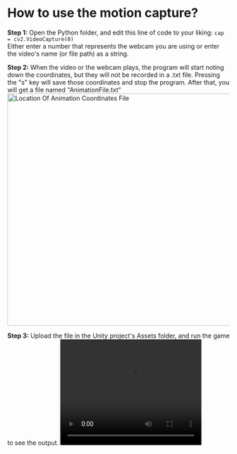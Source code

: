 # How to use the motion capture?
<b>Step 1:</b> Open the Python folder, and edit this line of code to your liking:
`cap = cv2.VideoCapture(0)`<br />
Either enter a number that represents the webcam you are using or enter the video's name (or file path) as a string.

<b>Step 2:</b> When the video or the webcam plays, the program will start noting down the coordinates, but they will not be recorded in a .txt file. Pressing the "s" key will save those coordinates and stop the program. After that, you will get a file named "AnimationFile.txt"
<img width="527" alt="Location Of Animation Coordinates File" src="https://github.com/user-attachments/assets/91888c33-81e4-43f4-bff6-7b5b81d6afbc" />

<b>Step 3:</b> Upload the file in the Unity project's Assets folder, and run the game to see the output.
<video src="https://github.com/user-attachments/assets/8cf1de45-8548-4124-add3-096f2e64205f" width="320" height="240" controls></video>

